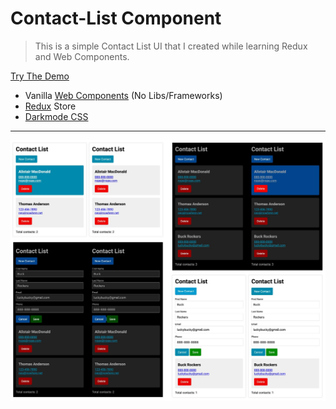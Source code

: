 # Contact-List Component

> This is a simple Contact List UI that I created while learning Redux and Web Components.

[Try The Demo](https://f1lt3r.github.io/contact-list/)

- Vanilla [Web Components](https://developer.mozilla.org/en-US/docs/Web/Web_Components) (No Libs/Frameworks)
- [Redux](https://redux.js.org/) Store
- [Darkmode CSS](https://css-tricks.com/dark-modes-with-css/)

---

[![Screenshot of Contact-List Component](https://github.com/F1LT3R/contact-list/blob/master/contact-list-screenshots.jpg)](https://github.com/F1LT3R/contact-list/blob/master/contact-list-screenshots.jpg)
